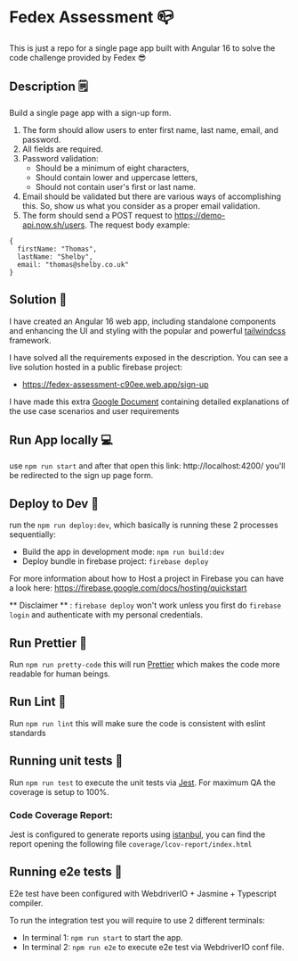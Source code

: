 # Fedex Assessment 📪

This is just a repo for a single page app built with Angular 16 to solve the code challenge provided by Fedex 😎

## Description 🗒️

Build a single page app with a sign-up form.

1. The form should allow users to enter first name, last name, email, and password.
2. All fields are required.
3. Password validation:
   * Should be a minimum of eight characters,
   * Should contain lower and uppercase letters,
   * Should not contain user's first or last name.
4. Email should be validated but there are various ways of accomplishing this. So, show us what you consider as a proper email validation.
5. The form should send a POST request to https://demo-api.now.sh/users. The request body example:
```
{
  firstName: "Thomas",
  lastName: "Shelby",
  email: "thomas@shelby.co.uk"
}
```

## Solution 🤖
I have created an Angular 16 web app, including standalone components and enhancing the UI and styling with the popular and powerful [tailwindcss](https://tailwindcss.com/) framework. 

I have solved all the requirements exposed in the description. 
You can see a live solution hosted in a public firebase project:
* https://fedex-assessment-c90ee.web.app/sign-up

I have made this extra [Google Document](https://docs.google.com/document/d/1jf0HqdzuIn1lYAZGUwYJU30kgdvoLf_FCOxf8leR1QU/edit?usp=sharing) containing detailed explanations of the use case scenarios and user requirements


## Run App locally 💻

use `npm run start` and after that open this link: http://localhost:4200/ you'll be redirected to the sign up page form.

## Deploy to Dev 🦾

run the `npm run deploy:dev`, which basically is running these 2 processes sequentially:
 * Build the app in development mode: `npm run build:dev`
 * Deploy bundle in firebase project: `firebase deploy`

For more information about how to Host a project in Firebase you can have a look here: https://firebase.google.com/docs/hosting/quickstart

** Disclaimer ** : `firebase deploy` won't work unless you first do `firebase login` and authenticate with my personal credentials.

## Run Prettier 💅

Run `npm run pretty-code` this will run [Prettier](https://prettier.io/) which makes the code more readable for human beings.

## Run Lint 🧹

Run `npm run lint` this will make sure the code is consistent with eslint standards

## Running unit tests 🚦

Run `npm run test` to execute the unit tests via [Jest](https://jestjs.io/).
For maximum QA the coverage is setup to 100%.

### Code Coverage Report: 
Jest is configured to generate reports using [istanbul](https://istanbul.js.org/), you can find the report opening the following file `coverage/lcov-report/index.html`


## Running e2e tests 🚦
E2e test have been configured with WebdriverIO + Jasmine + Typescript compiler.

To run the integration test you will require to use 2 different terminals:
 * In terminal 1: `npm run start` to start the app.
 * In terminal 2: `npm run e2e` to execute e2e test via WebdriverIO conf file.




